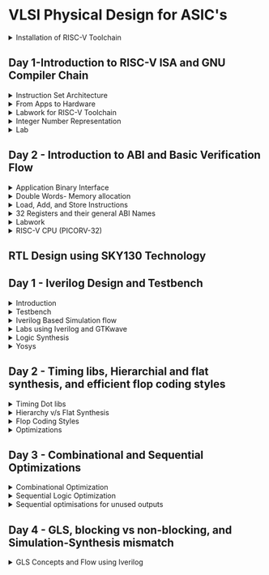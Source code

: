 # VLSI Physical Design for ASIC's
<details>
<summary>Installation of RISC-V Toolchain</summary>

https://github.com/kunalg123/riscv_workshop_collaterals/blob/master/run.sh

- Execute the commands in run.sh
- See that the gcc version on your system is of version 12
If not an error of this kind be found:
![image](https://github.com/ani171/pes_asic_class/assets/97838595/32c1802e-9b05-4248-b3b3-f06a9f6188b7)
```
sudo apt upgrade
sudo apt install build-essential
sudo apt -y install gcc-12 g++-12
sudo update-alternatives --install /usr/bin/gcc gcc /usr/bin/gcc-12 12
sudo update-alternatives --install /usr/bin/g++ g++ /usr/bin/g++-12 12
sudo update-alternatives --config gcc
sudo update-alternatives --config g++
gcc --version; g++ --version
```
The above commands will update your gcc to version 12. To check for successful installation run the below command and the output will be shown as depicted below
```
riscv64-unknown-elf-gcc --version
```
![image](https://github.com/ani171/pes_asic_class/assets/97838595/c7b66c97-cca2-4393-983d-ea63087f87e4)
</details>

## Day 1-Introduction  to RISC-V ISA and GNU Compiler Chain

<details>
<summary>Instruction Set Architecture</summary>
Instruction set architecture or computer architecture is an abstract model of the computer that defines how the CPU is controlled by the software. It acts as an interface between languages like C, C++, Java, and the hardware. The type of instructions depends on the type of hardware.
</details>

<details> 
<summary> From Apps to Hardware </summary>
Application software ---> System software ---> Hardware <br>

- System Software converts application software into binary language
- It has three major parts:
	- Operating system
	- Compiler
	- Assembler
- The operating system acts on small functions present in C, C++, Java, or any other language codes and gives it to the Compiler which in turn generates the .exe file which has all the Instructions. The .exe file is fed into the assembler, which generates the Machine Language code through which hardware can be implemented
	
### Type of Instructions
- Pseudo Instructions
- Base Integer Instructions(RV64I)
- Multiply Extension(RV64M)
- Single and Double precision floating point Extension(RV64F and RV64D)

#### Application Binary Interface
These are the keywords through which programmers can access the registers of RISC-V. They are basically the **System functions** associated with the RISC-V registers
</details>

<details> 
<summary>Labwork for RISC-V Toolchain </summary>
	
Write a program to calculate the sum of numbers from 1 to n
```
#include <stdio.h>
int main(){
  int i,sum=0,n=10;
  for(i=1;i<=n;i++){
    sum=sum+i;
  }
printf("Sum of numbers from 1 to %d is %d",n,sum);
}
```
- To execute the above type in the following commands
```
gcc sum.c
./a.out
```
- To display the code present in the .c file
```
cat sum.c
```
- To compile the C language code using RISC-V Compiler
  1. O1 optimization
```
riscv64-unknown-elf-gcc -O1 -mabi=lb64 -march=rv64i -o sum.o sum.c
```
  2. Ofast optimization
```
riscv64-unknown-elf-gcc -Ofast -mabi=lb64 -march=rv64i -o sum.o sum.c
```
![image](https://github.com/ani171/pes_asic_class/assets/97838595/1435199c-922a-48e0-9bb8-3e160ff67580)
If there is an error found as above, use the following commands and then re-run the compilation command
```
vim ~/.bashrc
export PATH=~/riscv_toolchain/riscv64-unknown-elf-gcc-8.3.0-2019.08.0-x86_64-linux-ubuntu14/bin:$PATH
export PATH=~/riscv_toolchain/riscv64-unknown-elf-gcc-8.3.0-2019.08.0-x86_64-linux-ubuntu14/riscv64-unknown-elf/bin:$PATH
```
- To view the assembly-level code for the C program, which is compiled using RISC-V
```
riscv64-unknown-elf-objdump -d sum.o
riscv64-unknown-elf-objdump -d sum.o | less
```
- Output using O1 Optimization
![image](https://github.com/ani171/pes_asic_class/assets/97838595/2af6308f-5950-4241-bb34-4c366e2148b2)
- Output using Ofast optimization
![image](https://github.com/ani171/pes_asic_class/assets/97838595/a3a17aff-e47a-4db7-ad7a-350895097c8f)

#### Spike stimulation and debugging
```
spike pk sum.o
spike -d pk sum.o
```
The above command is used for debugging
![image](https://github.com/ani171/pes_asic_class/assets/97838595/2750abef-9d28-4641-bab4-f8c1c0d43309)
- Click on ENTER to show the first line and ENTER to show successive lines
- Click on q to quit the debug process
</details>

<details>
<summary>Integer Number Representation</summary>
- Unsigned numbers: are just like integers but they don't have a + or - sign associated with them.<br>
  Range: [0, (2^n)-1 ]<br>
- Signed numbers: These are a set of both positive and negative numbers
  Range : [0, 2^(n-1)-1] to [-1 to 2^(n-1)] <br>
  To represent negative numbers in binary 2's complement methodology is used.
</details>
<details>
	
<summary>Lab</summary>

- Write a C program that shows the maximum and minimum values of "n" bit unsigned numbers
  Considering n=64 here
```
#include <stdio.h>
#include <math.h>
int main(){
  int n=64;
	unsigned long long int max = (unsigned long long int) (pow(2,n) -1);
	unsigned long long int min = (unsigned long long int) (pow(2,n) *(-1));
	printf("Minimum value is %llu\n",min);
	printf("Maximum value is %llu\n",max);
	return 0;
}
```
![image](https://github.com/ani171/pes_asic_class/assets/97838595/c627c451-4da5-4039-aec1-d9cfb5ac89d3)

- Write a C program that shows the maximum and minimum values of "n" bit signed numbers
```
#include <stdio.h>
#include <math.h>

int main(){
	int n=64;
	long long int max = (long long int) (pow(2,n-1) -1);
	long long int min = (long long int) (pow(2,n-1) *(-1));
	printf("Minimum value is %lld\n",min);
	printf("Max value is %lld\n",max);
	return 0;
}
```
![image](https://github.com/ani171/pes_asic_class/assets/97838595/7fad8130-2427-4101-93ed-4d95eba6a14b)
</details>

## Day 2 - Introduction to ABI and Basic Verification Flow

<details>
<summary>Application Binary Interface</summary>
- An Application Binary Interface is the interface between two binary program module programs allowing them to work together. It defines the interface between two software components or systems that are written in different programming languages, compiled by different compilers, or running on different hardware architectures.<br>
- ABI defines how your code is stored inside the library file so that any program using your library can locate the desired function and execute it.
</details>
<details>

<summary>Double Words- Memory allocation</summary>
Architecture can also be divided into two types based on the process of loading memory. Memory can be loaded in two ways <br>
1. Little Endian: Here, the least significant byte is at the lowest memory address, and the most significant byte is at the highest memory address.<br>
2. Big Endian: Here, the most significant byte is at the lowest memory address, and the least significant byte is at the highest memory address.

![image](https://github.com/ani171/pes_asic_class/assets/97838595/2745c597-e8d1-4ff9-8a52-a7001e178130)
</details>
<details>
<summary>Load, Add, and Store Instructions</summary>

- Load Instruction
Considering the instruction ```ld x8,16(x23)```
![image](https://github.com/ani171/pes_asic_class/assets/97838595/775631b4-8e05-4194-ad01-27c17ee5ccda)

  - Here ld represents the loading of double-word
  - x8 is the destination register
  - x23 is the source register which has the base address
  - 16 is the offset which is added to the base address
  - The base address and the offset are added to generate the Physical Address
  - The content of the physical address is accessed and now loaded to the destination register i.e. x8 in here

- Add Instruction
![image](https://github.com/ani171/pes_asic_class/assets/97838595/afc0bd1f-49a2-4d6b-8b4a-77f1770cf20a)
Instruction: ``` add x8,x24,x8```
  - Here add represents a normal adding arithmetic operation
  - x8 is the destination register
  - x24 is the source register 1
  - x8 is the source register 2
</details>
<details>
	
<summary>32 Registers and their general ABI Names</summary>

Through the ABI names, we reserve some of these registers for certain purposes
![image](https://github.com/ani171/pes_asic_class/assets/97838595/3c47998d-33da-4a49-badd-6f3d99dafb29)
</details>
<details>
<summary>Labwork</summary>

Using ABI Function calls (re-writing C program using ASM language)
C program- .c file
```
#include <stdio.h>

extern int load(int x, int y);

int main()
{
  int result = 0;
  int count = 9;
  result = load(0x0, count+1);
  printf("Sum of numbers from 1 to 9 is %d\n", result);
}
```
Assembly file - .s file
```
.section .text
.global load
.type load, @function

load:

add a4, a0, zero
add a2, a0, a1
add a3, a0, zero

loop:

add a4, a3, a4
addi a3, a3, 1
blt a3, a2, loop
add a0, a4, zero
ret
```
Compile the above using
```
riscv64-unknown-elf-gcc -Ofat -mabi=lp64 -march=rv64i -o custom1to9.o custom1to9.c load.S
```
![image](https://github.com/ani171/pes_asic_class/assets/97838595/f2edf713-44dd-49fc-92c8-868112046471)
To get the assembly-level code

```
riscv64-unknown-elf-objdump -d custom1to9.o |less
```
![image](https://github.com/ani171/pes_asic_class/assets/97838595/a3b0636e-e4be-47e1-862b-ee46dffbd770)
</details>
<details>
<summary>RISC-V CPU (PICORV-32)</summary>
	
PicoRV-32 is a size-optimized RISC-V CPU Core that implements the RISC-V RV32IMC Instruction Set.
![image](https://github.com/ani171/pes_asic_class/assets/97838595/d06a8c6d-7546-4cae-b99b-0e137a259294)
![image](https://github.com/ani171/pes_asic_class/assets/97838595/3f26df7d-57bd-4d96-ae8d-b56f851bce32)
</details>

## RTL Design using SKY130 Technology

## Day 1 - Iverilog Design and Testbench
<details>
<summary>Introduction</summary>
- RTL Design is checked for adherence to the spec by simulating the design
- Simulator (Iverlog in here) is a tool used for checking the design ( set of Verilog codes in here)
- Working of Simulator: The Simulator looks for changes in the input signal and evaluates the output. If the input values are changed, only then they are reflected in the changes in output values
</details>
<details>
<summary>Testbench</summary> 
	
- Testbench is an environment used to verify the correctness or soundness of a design or model.
- TestBench does not have any primary inputs or outputs
![image](https://github.com/ani171/pes_asic_class/assets/97838595/726e3f71-c496-464b-9919-841548fe23de)
</details>
<details>
<summary>Iverilog Based Simulation flow</summary>
	
- vcd file: A Value Change Dump file stores all the information about value changes in the simulator
- GTKwave: It is a software, used as a simulation tool to verify the Verilog design code through a testbench.
 	```
	sudo apt install gtkwave
  	```
![image](https://github.com/ani171/pes_asic_class/assets/97838595/c95028f6-66a5-49a6-a165-3a7bdd3310ba)
</details>
<details>
<summary>Labs using Iverilog and GTKwave</summary>
	
```
mkdir VLSI
cd VLSI
git clone https://github.com/kunalg123/sky130RTLDesignAndSynthesisWorkshop.git
```
![image](https://github.com/ani171/pes_asic_class/assets/97838595/ade39e4f-d2ca-447f-9121-0a3d6d4f4dd1)
- The library files are stored in my_lib
- All the Verilog models of the standard cells are present in verilog_model
![image](https://github.com/ani171/pes_asic_class/assets/97838595/c18d9a86-b938-4f9c-a201-9b7c05d570f4)
- verilog_files has all the source files and testbench files of the required standard cells ( has the design files)
- for every file for example good_mux.v file there is a **tb_**good_mux.v file. We can see a one-to-one mapping between the Verilog Design file and it's testbench file
- Load both the design source file and testbench file into the verilog simulator (iverilog in here) `iverilog good_mux.v tb_good_mux.v`.
- An `a.out` file is created.
![image](https://github.com/ani171/pes_asic_class/assets/97838595/5e2251e6-bb07-4790-aa2c-28ff9905ba71)
- On executing this file `./a.out` an VCD file is dumped out of the simulator
- Loading the file into GTKwave using the command `gtkwave tb_good_mux.vcd`
![image](https://github.com/ani171/pes_asic_class/assets/97838595/227e9d60-e736-40b9-ba23-7ca7f51c0845)<br>
![image](https://github.com/ani171/pes_asic_class/assets/97838595/f77735ab-5559-47e7-b96f-d399c9a861e5)
<br>
- For looking into the file structure `gvim tb_good_mux.v -o good_mux.v`

![image](https://github.com/ani171/pes_asic_class/assets/97838595/b7f938c7-7768-43fb-9aee-45a600758255)

</details>
<details>
<summary>Logic Synthesis</summary>
	
- RTL Design: Behavioural representation of the required specification
-  .lib: Collection of logical modules
-  Synthesizer: Tool used for converting RTL to netlist
-  Netlist: Representation of design in the form of standard cells present in .lib
![image](https://github.com/ani171/pes_asic_class/assets/97838595/2150b1cf-e724-42a7-ac34-4879fcc3c298)
<br>
**Need of different flavors of gates**
- Combinational logic (Propagation Delay) determines the maximum speed of operation of the digital logic circuit
- T_clock > T_pd + T_cq + T_setup
- To achieve maximum clock frequency, for better performance the delays should be as minimum as possible. This would mean that only faster cells are sufficient
- But to ensure that there are no hold delay issues, gates are required to work slowly, creating a contractionary requirement
- Therefore, for better performance fast cells are used  while to avoid hold-time delays slow cells are used.
<br>
**Fast Cells v/s Slow Cells**
- Fast Cells
	- Fast cells use wider transistors to enable higher current carrying capacity. This allows for quicker charging and discharging of capacitive loads, resulting in faster signal transitions.
 	- Wider transistors generally consume more power compared to narrower ones due to the increased current flow and larger gate capacitance.
	- While faster cells offer improved performance, they might have larger silicon area requirements due to the increased number of transistors. Additionally, they might be more susceptible to issues like noise and power consumption.

- Slow Cells
	- Slow cells use narrower transistors to reduce power consumption and minimize power dissipation.
	- Narrower transistors consume less power due to their lower current carrying capacity and reduced gate capacitance.
	- While slower cells consume less power, they might operate at lower clock frequencies and have longer signal propagation delays. This can impact their ability to process data quickly.

- The choice between faster and slower cells depends on the specific requirements of the digital logic circuit's application. Designers often need to strike a balance between performance, power consumption, and area constraints.
</details>
<details>
<summary>Yosys</summary>
	
- Yosys is a framework for Verilog RTL Synthesis.
![image](https://github.com/ani171/pes_asic_class/assets/97838595/09ce7b51-d138-40e2-9716-923632c49efc)
<br>

**Installation of Yosys**
```
git clone https://github.com/YosysHQ/yosys.git
cd yosys
sudo apt install make
sudo apt-get update
sudo apt-get install build-essential clang bison flex  libreadline-dev gawk tcl-dev libffi-dev git  graphviz xdot pkg-config python3 libboost-system-dev libboost-python-dev libboost-filesystem-dev zlib1g-dev
make config-gcc
make
sudo make install
```
- To invoke Yosys
```
cd VLSI/sky130RTLDesignAndSynthesisWorkshop/verilog_files
yosys
```
![image](https://github.com/ani171/pes_asic_class/assets/97838595/0ae756d0-5cd1-46b6-8ce6-ee3ee438f4bb)

- To read the library
`read_liberty -lib ../lib/sky130_fd_sc_hd__tt_025C_1v80.lib`
![image](https://github.com/ani171/pes_asic_class/assets/97838595/8e4c9558-68da-469c-a4cf-d3d8d83ea1b5)

- To read the design file
`read_verilog good_mux.v`
![image](https://github.com/ani171/pes_asic_class/assets/97838595/4def5432-1f87-4411-9955-6b88da86c445)

- For synthesizing the module
`synth -top good_mux`
![image](https://github.com/ani171/pes_asic_class/assets/97838595/253347a1-65f9-4889-8e2d-e5ab7c8aa950)

- For realizing the logic in the verilog file
`abc -liberty ../lib/sky130_fd_sc_hd__tt_025C_1v80.lib`
![image](https://github.com/ani171/pes_asic_class/assets/97838595/3d8047da-02ef-4e02-a837-a7e79a434090)
	- Number of input signals, output signals and internal signals can be known through above

- To get the graphical version of the realized logic `show`
	-The mux is completely realised in the form of sky130 library cells.
![image](https://github.com/ani171/pes_asic_class/assets/97838595/32f85e16-8411-46c0-a3ab-d64b2658931a)

- To write netlist
```
write_verilog good_mux_netlist.v
!gvim good_mux_netlist.v
```
![image](https://github.com/ani171/pes_asic_class/assets/97838595/98495445-304b-4f7f-9d30-598f7f1fa380)
<br>
![image](https://github.com/ani171/pes_asic_class/assets/97838595/87cf80a8-b7e4-4fd7-8e50-16237068ebec)

- To get a simplified version
```
write_verilog -noattr good_mux_netlist.v
!gvim good_mux_netlist.v
```
![image](https://github.com/ani171/pes_asic_class/assets/97838595/8a32b3ef-aa6f-4e2e-a29f-2f3658b909f8)
<br>
![image](https://github.com/ani171/pes_asic_class/assets/97838595/4387c026-5906-4dee-b7bd-51c4bf0c3f44)
</details>

## Day 2 - Timing libs, Hierarchial and flat synthesis, and efficient flop coding styles

<details>
<summary>Timing Dot libs</summary>

- .lib files
	- To view the contents of .lib file
 	`gvim ../lib/sky130_fd_sc_hd__tt_025C_1v80.lib`
![image](https://github.com/ani171/pes_asic_class/assets/97838595/c1f769f2-57e7-45ca-9863-6f028774fe6c)
	- .lib files are used in digital circuit design to provide detailed information about the timing, power, and other characteristics of standard cells. 
	- In the first line i.e. library("sky130_fd_sc_hd__tt_025C_1v80")
 		- Libraries can be slow, fast, or typical. Here `tt` stands for typical. The term typical (abbreviated as "tt") refers to the standard or average performance characteristics of a component or circuit under normal operating conditions.
		- `025C` refers to the temperature at which the library's characteristics are specified.
		- `1v80` is a representation of the supply voltage in volts. This voltage level serves as a reference point for understanding the circuit's behavior and performance under that specific operating voltage.
		- `sc` represents standard cells signifies that the library contains standard cell information and characteristics for use in circuit design.
</details>

<details>
<summary>Hierarchy v/s Flat Synthesis</summary>
	
For synthesizing the module we used the command, `synth -top good_mux`. Now to know what type of synthesis is taking place `mutiple_modules.v` module is used.
![image](https://github.com/ani171/pes_asic_class/assets/97838595/1c920aeb-cb77-415c-ae42-eefa2a3c9b0b)
![image](https://github.com/ani171/pes_asic_class/assets/97838595/39fa3e97-3be6-427d-82e1-7a4da0dee4c9)

- There are two sub-modules
	1. AND Gate
	2. OR Gate
- The module `multiple_modules`, is instantiated sub-module 1 and 2
- As per the module, the gate-level logic would be as below
![image](https://github.com/ani171/pes_asic_class/assets/97838595/55e09864-a78c-40f3-9d73-c0924cfe4901)
- But after synthesis
```
yosys
read_liberty -lib ../lib/sky130_fd_sc_hd__tt_025C_1v80.v
read_verilog mutiple_modules.v
synth -top multiple_modules
abc -liberty ../lib/sky130_fd_sc_hd__tt_025C_1v80.lib
show multiple_modules
```
![image](https://github.com/ani171/pes_asic_class/assets/97838595/f5c349d1-06ad-4e9f-90c4-ca277e2f13f9)
![image](https://github.com/ani171/pes_asic_class/assets/97838595/8807189d-1848-41be-a47c-76bf29e67f8e)
- This above synthesized is of hierarchical form
- To get the netlist
```
write_verilog -noattr multiple_modules_hier.v
!gvim multiple_modules_hier.v
```
![image](https://github.com/ani171/pes_asic_class/assets/97838595/baa7f6be-4981-41a6-885f-3eb27e441929)
- A NAND Implementation is seen, here.
<br>
Stacked PMOS Circuits<br>
- Stacked PMOS NOR requires multiple transistors to be stacked vertically, which leads to a more complex manufacturing process. This complexity can result in lower yields and higher manufacturing costs.<br>
- The stacked PMOS architecture tends to occupy more space compared to other memory cell configurations. This larger cell size translates to a lower storage density<br>
- Due to its larger cell size, stacked PMOS NOR flash has a lower bit density, meaning you can store fewer bits in the same area compared to other architectures like NAND<br>
-  PMOS transistors are constructed using a p-type semiconductor for the channel region, and their carrier mobility tends to be lower than that of NMOS transistors, which use an n-type semiconductor for the channel. Due to the lower carrier mobility of PMOS transistors compared to NMOS transistors, stacked PMOS NOR flash memory cells might experience slower switching speeds, contributing to slower overall memory performance and longer access times.<br>

```
write_verilog -noattr multiple_modules_flat.v
!gvim multiple_modules_flat.v
```

![image](https://github.com/ani171/pes_asic_class/assets/97838595/3f303820-31c7-484c-9725-2d80f1529828)

- Directly the AND and OR Gate are instantiated.<br>

##### Hierarchial Synthesis
In hierarchical synthesis, the design is organized into a hierarchy of modules, with each module representing a functional block or sub-component. Each module is synthesized independently, and then these synthesized modules are connected together to form the complete design.<br>
- Advantages<br>
	- Encourages modular design, making it easier to manage and maintain complex designs.<br>
	- Supports the reuse of modules, as synthesized blocks can be used in multiple designs.<br>
	- Enables concurrent development and optimization of different modules.<br>
	- Can help manage complexity and reduce the size of intermediate files.<br>
- Disadvantages<br>
	- Introduces the challenge of correctly integrating modules and ensuring proper connectivity.<br>
	- Some high-level optimizations might be more challenging due to module-level synthesis.<br>

##### Flat Synthesis
In flat synthesis, the entire design is treated as a single, monolithic unit. This means that the entire design hierarchy, including all sub-modules, is flattened into a single-level representation. All optimizations, logic synthesis, and technology mapping are performed on this single-level design.<br>
- Advantages<br>
	- Simplifies the synthesis process, as the entire design is treated as a single unit.<br>
	- Can lead to high-level optimizations across the entire design.<br>
- Disadvantages<br>
	- Can result in large intermediate files and complex optimization problems.<br>
	- Limited ability to reuse common logic structures across different parts of the design.<br>
 	- Can lead to inefficient use of resources if the design is very large and complex.<br>
<br>
In practice, a combination of both flat and hierarchical synthesis is often used. Hierarchical synthesis is employed for managing the complexity of large designs, and then certain modules might be synthesized flat to achieve specific optimizations.
</details>

<details>
<summary>Flop Coding Styles</summary>

- A flip-flop is a bistable multivibrator circuit element that can store one bit of data. It has two stable states and can be used to represent binary information.
	


#### Glitches
Glitches are unwanted and unpredictable transitions in digital circuits that can occur due to variations in signal propagation delays.
- Reasons for Glitches
1.  Different gates have different propagation delays, and these delays can lead to temporary imbalances in signal timing. If inputs to different gates change at slightly different times, it can result in momentary glitches in the output.
2. Signals may take different path lengths to reach different gates. Longer paths can introduce larger propagation delays, potentially causing timing mismatches and glitches.
3. Race conditions occur when two or more signals arrive at a gate at nearly the same time, and the output of the gate depends on which signal arrives first. This can lead to unpredictable temporary output values before the circuit settles into a stable state.

#### Requirement of flops
- Flip-flops are used in sequential circuits to store data and create a controlled timing mechanism. They can help eliminate glitches that may occur in combinational circuits

#### Asynchronous Reset D flip-flop
- The asynchronous reset feature allows the user to reset the flip-flop's state to a specific value, irrespective of the clock signal
- When the reset input is not active i.e. 0, the flip-flop operates as a standard D flip-flop, capturing the value at the D input on the rising edge of the clock.
- When the reset input is active i.e. 1, the flip-flop's output is forced to 0 regardless of the clock or D input.

`!gvim dff_asyncres.v`
![image](https://github.com/ani171/pes_asic_class/assets/97838595/55764322-f506-49c5-a02e-84db09adda94)

Simulation
```
cd vsd/sky130RTLDesignAndSynthesisWorkshop/verilog_files
iverilog dff_asyncres.v tb_dff_asyncres.v
./a.out
gtkwave tb_dff_asyncres.v
```
![image](https://github.com/ani171/pes_asic_class/assets/97838595/76fd7567-c4a4-4fc1-bc13-e1e98caf3559)

Synthesis
```
cd vsd/sky130RTLDesignAndSynthesisWorkshop/verilog_files
yosys
read_liberty -lib ../lib/sky130_fd_sc_hd__tt_025C_1v80.lib
read_verilog dff_asyncres.v
synth -top dff_asyncres
dfflibmap -liberty ../lib/sky130_fd_sc_hd__tt_025C_1v80.lib
abc -liberty ../lib/sky130_fd_sc_hd__tt_025C_1v80.lib
show dff_asyncres
```
![image](https://github.com/ani171/pes_asic_class/assets/97838595/1a6636d6-39e5-4763-887d-f74b70f36eca)

#### Asynchronous Set D flip-flop
- When the set is high, the output of the flip-flop is forced to 1, irrespective of the clock signal.
- When the set is low, the flip-flop operates as a standard D flip-flop, capturing the value at the D input on the rising edge of the clock
`!gvim dff_async_set.v`
![image](https://github.com/ani171/pes_asic_class/assets/97838595/7cd21b5b-4d4f-49ff-8c6c-c6019d6da147)

Simulation
```
cd vsd/sky130RTLDesignAndSynthesisWorkshop/verilog_files
iverilog dff_asyncres_set.v tb_dff_asyncres_set.v
./a.out
gtkwave tb_dff_asyncres_set.v
```
![image](https://github.com/ani171/pes_asic_class/assets/97838595/2e7a8b13-7845-43cb-b406-2f36d0124356)

Synthesis
```
cd vsd/sky130RTLDesignAndSynthesisWorkshop/verilog_files
yosys
read_liberty -lib ../lib/sky130_fd_sc_hd__tt_025C_1v80.lib
read_verilog dff_asyncres_set.v
synth -top dff_asyncres_set
dfflibmap -liberty ../lib/sky130_fd_sc_hd__tt_025C_1v80.lib
abc -liberty ../lib/sky130_fd_sc_hd__tt_025C_1v80.lib
show dff_asyncres_set
```
![image](https://github.com/ani171/pes_asic_class/assets/97838595/43612641-12a4-4de3-b146-86a7deae4a03)

#### Synchronous Reset D flip-flop
- A synchronous reset D flip-flop is a type of flip-flop that includes a reset input that is synchronized with the clock signal. This means that the reset input will only take effect on a specific clock edge, typically the rising or falling edge of the clock.
- During normal operation, when the reset input is not asserted, the flip-flop operates like a standard D flip-flop
- When the reset input is asserted (active), the flip-flop's output is forced to 0
`!gvim dff_syncres.v`
![image](https://github.com/ani171/pes_asic_class/assets/97838595/1ea4756b-dcdc-46e4-a334-a319bac87e19)

Simulation
```
cd vsd/sky130RTLDesignAndSynthesisWorkshop/verilog_files
iverilog dff_asyncres_set.v tb_dff_syncres.v
./a.out
gtkwave tb_dff_syncres.v
```
![image](https://github.com/ani171/pes_asic_class/assets/97838595/b2f29e47-ea44-4fc4-8dd2-3d19b007d47c)

Synthesis
```
cd vsd/sky130RTLDesignAndSynthesisWorkshop/verilog_files
yosys
read_liberty -lib ../lib/sky130_fd_sc_hd__tt_025C_1v80.lib
read_verilog dff_syncres.v
synth -top dff_syncres
dfflibmap -liberty ../lib/sky130_fd_sc_hd__tt_025C_1v80.lib
abc -liberty ../lib/sky130_fd_sc_hd__tt_025C_1v80.lib
show dff_syncres
```
![image](https://github.com/ani171/pes_asic_class/assets/97838595/a9129e69-7c7c-4377-89fa-ed5e0dbf807d)

</details>

<details>
<summary>Optimizations</summary>
1. 
	
`gvim mult_2.v`
![image](https://github.com/ani171/pes_asic_class/assets/97838595/997d5429-4c1c-40d4-80c9-89b1a16f737d)

```
read_liberty -lib ../lib/sky130_fd_sc_hd__tt_025C_1v80.lib
read_verilog mult_2.v
synth -top mult2
```
![image](https://github.com/ani171/pes_asic_class/assets/97838595/13e49f3a-741a-49ec-aa0d-f923b703a11b)

```
abc -liberty ../lib/sky130_fd_sc_hd__tt_025C_1v80.lib
show 
```
![image](https://github.com/ani171/pes_asic_class/assets/97838595/0a31bf4c-b20a-42de-9d39-1dcac5e2dcbd)

```
write_verilog -noattr mul2_netlist.v
!gvim mul2_netlist.v
```
![image](https://github.com/ani171/pes_asic_class/assets/97838595/003a3205-3f1c-4da2-985f-aa233643f613)

2. 
`gvim mult_8.v`
![image](https://github.com/ani171/pes_asic_class/assets/97838595/c2b05990-dec3-40d4-b9cb-758a4192e052)

```
read_liberty -lib ../lib/sky130_fd_sc_hd__tt_025C_1v80.lib
read_verilog mult_2.v
synth -top mult8
```
![image](https://github.com/ani171/pes_asic_class/assets/97838595/c02573ca-b08a-4c45-a217-464a82b893cd)
```
abc -liberty ../lib/sky130_fd_sc_hd__tt_025C_1v80.lib
show 
```
![image](https://github.com/ani171/pes_asic_class/assets/97838595/0f0964a4-4a7a-4657-aefd-0d22c244bcc3)

</details>


## Day 3 - Combinational and Sequential Optimizations

<details>
<summary>Combinational Optimization</summary>

- Combinational optimization deals with finding the best solution from a finite set of possible solutions.
- It focuses on finding the best possible solution from a finite set of options for problems that involve discrete variables and have no inherent notion of time.
- Two methods of computational optimization are
	1.  Constant Propagation is a method of optimization that involves identifying and replacing variables with their constant values if they can be determined at compile-time. This optimization helps reduce the execution time of programs by avoiding redundant computations and simplifying expressions.
	2.  Boolean logic optimization is a process of simplifying and improving logical expressions in Boolean algebra. It aims to simplify Boolean expressions or logic circuits by reducing the number of terms, literals, and gates required to implement a given logical function.

### opt_check

`!gvim opt_check.v`
![image](https://github.com/ani171/pes_asic_class/assets/97838595/f700bab9-eb63-47e5-b4f4-faaa6906346f)
- Synthesis
```
read_liberty -lib ../lib/sky130_fd_sc_hd__tt_025C_1v80.lib  
read_verilog opt_check.v
synth -top opt_check
opt_clean -purge
abc -liberty ../lib/sky130_fd_sc_hd__tt_025C_1v80.lib
show
```

![image](https://github.com/ani171/pes_asic_class/assets/97838595/27e22aea-f124-4982-bc60-ef63e0a8f82d)
![image](https://github.com/ani171/pes_asic_class/assets/97838595/d715d44f-b4f3-475b-83ce-21337f9a1397)

### opt_check2

`!gvim opt_check2.v`
![image](https://github.com/ani171/pes_asic_class/assets/97838595/dc6f4bfa-ae82-4002-97f2-395400232d8e)
- Synthesis
```
read_liberty -lib ../lib/sky130_fd_sc_hd__tt_025C_1v80.lib  
read_verilog opt_check2.v
synth -top opt_check2
opt_clean -purge
abc -liberty ../lib/sky130_fd_sc_hd__tt_025C_1v80.lib
show
```
![image](https://github.com/ani171/pes_asic_class/assets/97838595/70ff1896-d3dd-492e-bcbf-58b802af1159)
![image](https://github.com/ani171/pes_asic_class/assets/97838595/fbe2296a-4615-4e21-bf8f-937bb86bbc86)

### opt_check3

`!gvim opt_check3.v`
![image](https://github.com/ani171/pes_asic_class/assets/97838595/0a240573-20a6-4b9b-bf9e-27665feaf4b7)
- Synthesis
```
read_liberty -lib ../lib/sky130_fd_sc_hd__tt_025C_1v80.lib  
read_verilog opt_check3.v
synth -top opt_check3
opt_clean -purge
abc -liberty ../lib/sky130_fd_sc_hd__tt_025C_1v80.lib
show
```
![image](https://github.com/ani171/pes_asic_class/assets/97838595/612b6960-ef18-489d-97f8-62ed4a6cc6c2)
![image](https://github.com/ani171/pes_asic_class/assets/97838595/d9340801-1e8b-495c-b5eb-4dbb451305db)

### opt_check4

`!gvim opt_check4.v`
![image](https://github.com/ani171/pes_asic_class/assets/97838595/799e8aab-a202-49b4-884a-840a00914f0b)
- Synthesis
```
read_liberty -lib ../lib/sky130_fd_sc_hd__tt_025C_1v80.lib  
read_verilog opt_check4.v
synth -top opt_check4
opt_clean -purge
abc -liberty ../lib/sky130_fd_sc_hd__tt_025C_1v80.lib
show
```
![image](https://github.com/ani171/pes_asic_class/assets/97838595/b422fd93-93b2-40d1-a4bd-11c55ca67e90)
![image](https://github.com/ani171/pes_asic_class/assets/97838595/5ee0a6a1-0e72-407f-b44d-1707c617edbe)

### multiple_module_opt

`!gvim multiple_module_opt.v`
![image](https://github.com/ani171/pes_asic_class/assets/97838595/f41e17c1-bd50-44ee-88f7-1139d51cd7ae)

- Synthesis
```
read_liberty -lib ../lib/sky130_fd_sc_hd__tt_025C_1v80.lib  
read_verilog multiple_module_opt.v
synth -top multiple_module_opt
flatten
opt_clean -purge
abc -liberty ../lib/sky130_fd_sc_hd__tt_025C_1v80.lib
show
```
![image](https://github.com/ani171/pes_asic_class/assets/97838595/150f827a-cdf3-4d8a-afe0-2c2ce308d2bb)
![image](https://github.com/ani171/pes_asic_class/assets/97838595/c627ce9f-b543-4fa3-9042-d140d08c7555)

</details>

<details>
<summary>Sequential Logic Optimization</summary>

- Sequential logic optimization is the process of enhancing digital circuits that incorporate memory elements and time-dependent behavior, with the aim of improving performance, efficiency, and other key characteristics
-  Sequential logic optimization directly impacts the performance and reliability of digital circuits and systems.
-  Methods of computational optimization are
	1. Sequential constant propagation is a process used in computer programming and software optimization to identify and replace variables with their constant values in a sequential or step-by-step manner. This technique aims to replace variable values with their known constant values at various stages of the logic circuit, optimizing the design for better performance and resource utilization.
	2. State optimization is an optimization technique used in digital design to reduce the number of states in finite state machines (FSMs) while preserving the original functionality.
 	3. Sequential Logic Cloning replicates portions of sequential logic to alleviate bottlenecks and improve circuit throughput.
  	4. Retiming, Adjusts the placement of flip-flops within a circuit to optimize timing, balance critical paths, and enhance overall performance

### dff_const1

`!gvim dff_const1.v`
![image](https://github.com/ani171/pes_asic_class/assets/97838595/901c3efa-77ea-48a4-add0-92e20d955df8)

- Simulation
```
iverilog dff_const1.v tb_dff_const1.v
./a.out
gtkwave tb_dff_const1.vcd
```
![image](https://github.com/ani171/pes_asic_class/assets/97838595/4eb14917-08b9-41f9-b331-5c85d31b0dfb)

- Synthesis
```
read_liberty -lib ../lib/sky130_fd_sc_hd__tt_025C_1v80.lib  
read_verilog dff_const1.v
synth -top dff_const1
dfflibmap -liberty ../lib/sky130_fd_sc_hd__tt_025C_1v80.lib 
abc -liberty ../lib/sky130_fd_sc_hd__tt_025C_1v80.lib
show
```
![image](https://github.com/ani171/pes_asic_class/assets/97838595/9cec763b-d531-44ef-9c0e-545512272a29)
![image](https://github.com/ani171/pes_asic_class/assets/97838595/1094a869-2537-48f1-af69-8151279f39b8)

### dff_const2

`!gvim dff_const2.v`
![image](https://github.com/ani171/pes_asic_class/assets/97838595/1602d765-5a15-4aeb-97c5-7a8e9ca842b0)

- Simulation
```
iverilog dff_const2.v tb_dff_const2.v
./a.out
gtkwave tb_dff_const2.vcd
```
![image](https://github.com/ani171/pes_asic_class/assets/97838595/4a0f4d5a-a06b-4879-8c21-ee245b2d5fdb)

- Synthesis
```
read_liberty -lib ../lib/sky130_fd_sc_hd__tt_025C_1v80.lib  
read_verilog dff_const2.v
synth -top dff_const2
dfflibmap -liberty ../lib/sky130_fd_sc_hd__tt_025C_1v80.lib 
abc -liberty ../lib/sky130_fd_sc_hd__tt_025C_1v80.lib
show
```
![image](https://github.com/ani171/pes_asic_class/assets/97838595/182f42e7-e1b1-4072-893e-7d28c4e41355)
![image](https://github.com/ani171/pes_asic_class/assets/97838595/b888c1b4-2c9f-48af-8c97-b969597dd14f)

### dff_const3

`!gvim dff_const3.v`
![image](https://github.com/ani171/pes_asic_class/assets/97838595/4d2f34cc-706b-42ac-b1d3-ae7490bfb641)

- Simulation
```
iverilog dff_const3.v tb_dff_const3.v
./a.out
gtkwave tb_dff_const3.vcd
```
![image](https://github.com/ani171/pes_asic_class/assets/97838595/dd0dbe97-7288-4b67-963e-337a55b9041a)

- Synthesis
```
read_liberty -lib ../lib/sky130_fd_sc_hd__tt_025C_1v80.lib  
read_verilog dff_const3.v
synth -top dff_const3
dfflibmap -liberty ../lib/sky130_fd_sc_hd__tt_025C_1v80.lib 
abc -liberty ../lib/sky130_fd_sc_hd__tt_025C_1v80.lib
show
```
![image](https://github.com/ani171/pes_asic_class/assets/97838595/2b46c07f-3319-49fd-8c99-67a98162abba)
![image](https://github.com/ani171/pes_asic_class/assets/97838595/47aa4f1e-72bc-46c5-913d-53597af3175b)

### dff_const4

`!gvim dff_const4.v`
![image](https://github.com/ani171/pes_asic_class/assets/97838595/735fb6ba-8637-4fed-a7ad-c69cd6a76482)
- Simulation
```
iverilog dff_const4.v tb_dff_const4.v
./a.out
gtkwave tb_dff_const4.vcd
```
![image](https://github.com/ani171/pes_asic_class/assets/97838595/8b1b9931-2a9b-4327-bfc1-bf53023b7ec6)

- Synthesis
```
read_liberty -lib ../lib/sky130_fd_sc_hd__tt_025C_1v80.lib  
read_verilog dff_const4.v
synth -top dff_const4
dfflibmap -liberty ../lib/sky130_fd_sc_hd__tt_025C_1v80.lib 
abc -liberty ../lib/sky130_fd_sc_hd__tt_025C_1v80.lib
show
```
![image](https://github.com/ani171/pes_asic_class/assets/97838595/f20c77a1-4f3e-4669-896b-37ef73e8dcd6)
![image](https://github.com/ani171/pes_asic_class/assets/97838595/c58babb7-0724-454f-8d9c-32c7089256d8)

### dff_const5

`!gvim dff_const5.v`
![image](https://github.com/ani171/pes_asic_class/assets/97838595/55f69d3c-63a3-4db3-af56-74cb642470a5)

- Simulation
```
iverilog dff_const4.v tb_dff_const4.v
./a.out
gtkwave tb_dff_const4.vcd
```
![image](https://github.com/ani171/pes_asic_class/assets/97838595/1a86a42e-c651-4088-8f60-6801e6a5a1c4)

- Synthesis
```
read_liberty -lib ../lib/sky130_fd_sc_hd__tt_025C_1v80.lib  
read_verilog dff_const5.v
synth -top dff_const5
dfflibmap -liberty ../lib/sky130_fd_sc_hd__tt_025C_1v80.lib 
abc -liberty ../lib/sky130_fd_sc_hd__tt_025C_1v80.lib
show
```
![image](https://github.com/ani171/pes_asic_class/assets/97838595/0ced56bd-43fb-4f79-b6d5-f6d5c637a0f9)
![image](https://github.com/ani171/pes_asic_class/assets/97838595/2b57be12-b491-40de-9cd4-f6116e57d10c)

</details>

<details>
<summary>Sequential optimisations for unused outputs </summary>

### counter_opt

`!gvim counter_opt.v`
![image](https://github.com/ani171/pes_asic_class/assets/97838595/53ac3d58-98c7-4d3a-bfeb-b5e3822f6cdf)

- Synthesis
```
read_liberty -lib ../lib/sky130_fd_sc_hd__tt_025C_1v80.lib  
read_verilog counter_opt.v
synth -top counter_opt
dfflibmap -liberty ../lib/sky130_fd_sc_hd__tt_025C_1v80.lib 
abc -liberty ../lib/sky130_fd_sc_hd__tt_025C_1v80.lib
show
```
![image](https://github.com/ani171/pes_asic_class/assets/97838595/9381d58b-9b76-407f-9f6d-0b3d0381403c)
![image](https://github.com/ani171/pes_asic_class/assets/97838595/d936ced3-7163-4208-91ce-9d1561c32da3)

### counter_opt2

`!gvim counter_opt2.v`
![image](https://github.com/ani171/pes_asic_class/assets/97838595/ca199c11-3f5f-48c6-9eb8-7d481926c84a)

- Synthesis
```
read_liberty -lib ../lib/sky130_fd_sc_hd__tt_025C_1v80.lib  
read_verilog counter_opt2.v
synth -top counter_opt2
dfflibmap -liberty ../lib/sky130_fd_sc_hd__tt_025C_1v80.lib 
abc -liberty ../lib/sky130_fd_sc_hd__tt_025C_1v80.lib
show
```
![image](https://github.com/ani171/pes_asic_class/assets/97838595/f34bf9e5-3f04-472d-b85f-1fdce95657bc)
![image](https://github.com/ani171/pes_asic_class/assets/97838595/e6c0f5fd-f137-4b14-9991-3ae1e62512ce)


</details>

## Day 4 - GLS, blocking vs non-blocking, and Simulation-Synthesis mismatch

<details>
<summary>GLS Concepts and Flow using Iverilog </summary>

### Gate-level Simulation
- Gate-level simulation is a method used in electronics design to test and verify digital circuits at the level of individual logic gates and flip-flops.
- It involves simulating the circuit using the actual logic gates and flip-flops that make up the design, as opposed to higher-level abstractions like RTL (Register Transfer Level) descriptions.
- Gate-level simulation is commonly used in designs where precise timing and functionality are critical.
- It operates at a lower abstraction level than higher-level simulations and is essential for debugging and ensuring circuit correctness.

### GLS using iVerilog

 
</details>
